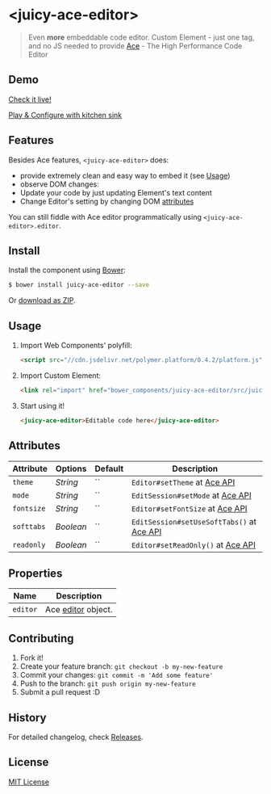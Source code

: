 # &lt;juicy-ace-editor&gt;

> Even <strong>more</strong> embeddable code editor. 
> Custom Element - just one tag, and no JS needed to provide 
> [Ace](http://ace.c9.io/) - The High Performance Code Editor

## Demo

[Check it live!](http://juicy.github.io/juicy-ace-editor)

[Play & Configure with kitchen sink](http://juicy.github.io/juicy-ace-editor/kitchen-sink.html)

## Features

Besides Ace features, `<juicy-ace-editor>` does:

 - provide extremely clean and easy way to embed it (see [Usage](#usage))
 - observe DOM changes:
  - Update your code by just updating Element's text content
  - Change Editor's setting by changing DOM [attributes](#attributes)

You can still fiddle with Ace editor programmatically using `<juicy-ace-editor>.editor`.


## Install

Install the component using [Bower](http://bower.io/):

```sh
$ bower install juicy-ace-editor --save
```

Or [download as ZIP](https://github.com/juicy/juicy-ace-editor/archive/master.zip).

## Usage

1. Import Web Components' polyfill:

    ```html
    <script src="//cdn.jsdelivr.net/polymer.platform/0.4.2/platform.js"></script>
    ```

2. Import Custom Element:

    ```html
    <link rel="import" href="bower_components/juicy-ace-editor/src/juicy-ace-editor.html">
    ```

3. Start using it!

    ```html
    <juicy-ace-editor>Editable code here</juicy-ace-editor>
    ```

## Attributes

Attribute  | Options   | Default | Description
---        | ---       | ---     | ---
`theme`    | *String*  | ``      | `Editor#setTheme` at [Ace API](http://ace.c9.io/#nav=api&api=editor)
`mode`     | *String*  | ``      | `EditSession#setMode` at [Ace API](http://ace.c9.io/#nav=api&api=edit_session)
`fontsize` | *String*  | ``      | `Editor#setFontSize` at [Ace API](http://ace.c9.io/#nav=api&api=editor)
`softtabs` | *Boolean* | ``      | `EditSession#setUseSoftTabs()` at [Ace API](http://ace.c9.io/#nav=api&api=edit_session)
`readonly` | *Boolean* | ``      | `Editor#setReadOnly()` at [Ace API](http://ace.c9.io/#nav=api&api=editor)

## Properties

Name        |  Description
---         | ---
`editor`    | Ace [editor](http://ace.c9.io/#nav=api&api=editor) object.

## Contributing

1. Fork it!
2. Create your feature branch: `git checkout -b my-new-feature`
3. Commit your changes: `git commit -m 'Add some feature'`
4. Push to the branch: `git push origin my-new-feature`
5. Submit a pull request :D


## History

For detailed changelog, check [Releases](https://github.com/PuppetJs/redirect/releases).

## License

[MIT License](http://opensource.org/licenses/MIT)
